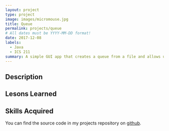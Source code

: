 ```yaml
---
layout: project
type: project
image: images/micromouse.jpg
title: Queue
permalink: projects/queue
# All dates must be YYYY-MM-DD format!
date: 2017-12-08
labels:
  - Java
  - ICS 211
summary: A simple GUI app that creates a queue from a file and allows users to interact with it.
---
```

## Description
## Lesons Learned
## Skills Acquired

You can find the source code in my projects repository on [github](https://github.com/conradwolfe/icsprojects/blob/master/ics_211_20/WolfeConrad20.java).
